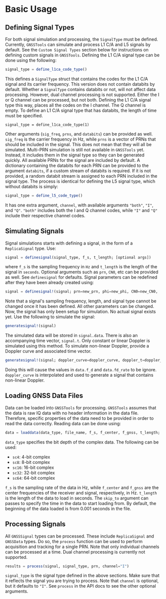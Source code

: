 # Basic Usage

## Defining Signal Types

For both signal simulation and processing, the `SignalType` must be defined. Currently, `GNSSTools` can simulate and process L1 C/A and L5 signals by default. See the `Custom Signal Types` section below for instructions on defining custom signals in `GNSSTools`. Defining the L1 C/A signal type can be done using the following:

```julia
signal_type = define_l1ca_code_type()
```

This defines a `SignalType` struct that contains the codes for the L1 C/A signal and its carrier frequency. This version does not contain databits by default. Whether a `SignalType` contains databits or not, will not affect data processing. However, dual channel processing is not supported. Either the I or Q channel can be processed, but not both. Defining the L1 C/A signal type this way, places all the codes on the I channel. The Q channel is empty. To define an L1 C/A signal type that has databits, the length of time must be specified.

```juliavpn asdas
signal_type = define_l1ca_code_type(1)
```

Other arguments (`sig_freq`, `prns`, and `databits`) can be provided as well. `sig_freq` is the carrier frequency in Hz, while `prns` is a vector of PRNs that should be included in the signal. This does not mean that they will all be simulated. Multi-PRN simulation is still not available in `GNSSTools` yet. Instead, it includes them in the signal type so they can be generated quickly. All available PRNs for the signal are included by default. A dictionary containing the databits for each PRN can be provided to the argument `databits`, if a custom stream of databits is required. If it is not provided, a random databit stream is assigned to each PRN included in the signal type. The process is identical for defining the L5 signal type, which without databits is simply:

```julia
signal_type = define_l5_code_type()
```

It has one extra argument, `channel`, with available arguments `"both"`, `"I"`, and `"Q"`. `"both"` includes both the I and Q channel codes, while `"I"` and `"Q"` include their respective channel codes.

## Simulating Signals

Signal simulations starts with defining a signal, in the form of a `ReplicaSignal` type. Use:

```julia
signal = definesignal(signal_type, f_s, t_length; [optional args])
```

where `f_s` is the sampling frequency in `Hz` and `t_length` is the length of the signal in `seconds`. Optional arguments such as `prn`, `CN0`, etc can be provided as well. See `definesignal` for defaults. Signal parameters can be redefined after they have been already created using:

```julia
signal = definesignal!(signal; prn=new_prn, phi=new_phi, CN0=new_CN0, ... )
```

Note that a signal's sampling frequency, length, and signal type cannot be changed once it has been defined. All other parameters can be changed. Now, the signal has only been setup for simulation. No actual signal exists yet. Use the following to simulate the signal:

```julia
generatesignal!(signal)
```

The simulated data will be stored in `signal.data`. There is also an accompanying time vector, `signal.t`. Only constant or linear Doppler is simulated using this method. To simulate non-linear Doppler, provide a Doppler curve and associated time vector.

```julia
generatesignal!(signal; doppler_curve=doppler_curve, doppler_t=doppler_t)
```

Doing this will cause the values in `data.f_d` and `data.fd_rate` to be ignore. `doppler_curve` is interpolated and used to generate a signal that contains non-linear Doppler.  

## Loading GNSS Data Files

Data can be loaded into `GNSSTools` for processing. `GNSSTools` assumes that the data is raw IQ data with no header information in the data file. Therefore, specific properties of the data need to be provided in order to read the data correctly. Reading data can be done using:

```julia
data = loaddata(data_type, file_name, f_s, f_center, f_gnss, t_length; ... )
```

`data_type` specifies the bit depth of the complex data. The following can be used:

- `sc4`: 4-bit complex
- `sc8`: 8-bit complex
- `sc16`: 16-bit complex
- `sc32`: 32-bit complex
- `sc64`: 64-bit complex

`f_s` is the sampling rate of the data in Hz, while `f_center` and `f_gnss` are the center frequencies of the receiver and signal, respectively, in Hz. `t_length` is the length of the data to load in seconds. The `skip_to` argument can passes to specify the time in the data to start loading from. By default, the beginning of the data loaded is from 0.001 seconds in the file.

## Processing Signals

All `GNSSSignal` types can be processed. These include `ReplicaSignal` and `GNSSData` types. Do so, the `process` function can be used to perform acquisition and tracking for a single PRN. Note that only individual channels can be processed at a time. Dual channel processing is currently not supported.

```julia
results = process(signal, signal_type, prn, channel="I")
```

`signal_type` is the signal type defined in the above sections. Make sure that it reflects the signal you are trying to process. Note that `channel` is optional, but it defaults to `"I"`. See `process` in the API docs to see the other optional arguments.
